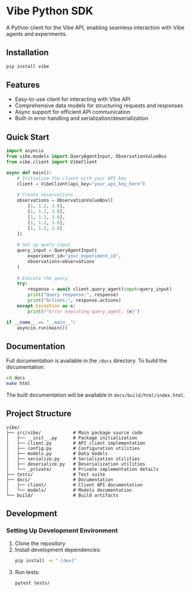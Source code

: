 # Vibe Python SDK

A Python client for the Vibe API, enabling seamless interaction with Vibe agents and experiments.

## Installation

```bash
pip install vibe
```

## Features

- Easy-to-use client for interacting with Vibe API
- Comprehensive data models for structuring requests and responses
- Async support for efficient API communication
- Built-in error handling and serialization/deserialization

## Quick Start

```python
import asyncio
from vibe.models import QueryAgentInput, ObservationValueBox
from vibe.client import VibeClient

async def main():
    # Initialize the client with your API key
    client = VibeClient(api_key="your_api_key_here")
    
    # Create observations
    observations = ObservationValueBox([
        [1, 1.2, 3.0],
        [1, 1.2, 3.0],
        [1, 1.2, 3.0],
        [1, 1.2, 3.0],
        [1, 1.2, 3.0]
    ])
    
    # Set up query input
    query_input = QueryAgentInput(
        experiment_id="your_experiment_id",
        observations=observations
    )
    
    # Execute the query
    try:
        response = await client.query_agent(input=query_input)
        print("Query response:", response)
        print("Actions:", response.actions)
    except Exception as e:
        print(f"Error executing query_agent: {e}")

if __name__ == "__main__":
    asyncio.run(main())
```

## Documentation

Full documentation is available in the `/docs` directory. To build the documentation:

```bash
cd docs
make html
```

The built documentation will be available in `docs/build/html/index.html`.

## Project Structure

```
vibe/
├── src/vibe/            # Main package source code
│   ├── __init__.py      # Package initialization
│   ├── client.py        # API client implementation
│   ├── config.py        # Configuration utilities
│   ├── models.py        # Data models
│   ├── serialize.py     # Serialization utilities
│   ├── deserialize.py   # Deserialization utilities
│   └── _private/        # Private implementation details
├── tests/               # Test suite
├── docs/                # Documentation
│   ├── client/          # Client API documentation
│   └── models/          # Models documentation
└── build/               # Build artifacts
```

## Development

### Setting Up Development Environment

1. Clone the repository
2. Install development dependencies:
   ```bash
   pip install -e ".[dev]"
   ```
3. Run tests:
   ```bash
   pytest tests/
   ```


